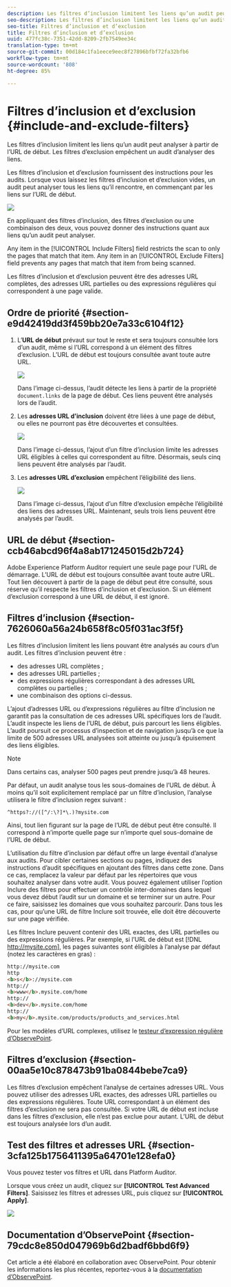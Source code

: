 ```yaml
---
description: Les filtres d’inclusion limitent les liens qu’un audit peut analyser à partir de l’URL de début. Les filtres d’exclusion empêchent un audit d’analyser des liens.
seo-description: Les filtres d’inclusion limitent les liens qu’un audit peut analyser à partir de l’URL de début. Les filtres d’exclusion empêchent un audit d’analyser des liens.
seo-title: Filtres d’inclusion et d’exclusion
title: Filtres d’inclusion et d’exclusion
uuid: 477fc38c-7351-42dd-8209-2fb7549ee34c
translation-type: tm+mt
source-git-commit: 00d184c1fa1eece9eec8f27896bfbf72fa32bfb6
workflow-type: tm+mt
source-wordcount: '808'
ht-degree: 85%

---
```



# Filtres d’inclusion et d’exclusion {#include-and-exclude-filters}

Les filtres d’inclusion limitent les liens qu’un audit peut analyser à partir de l’URL de début. Les filtres d’exclusion empêchent un audit d’analyser des liens.

<!--
Content from ObservePoint (https://help.observepoint.com/articles/2872121-include-and-exclude-filters) with their permission. Modified slightly for style and Auditor emphasis.
-->

Les filtres d’inclusion et d’exclusion fournissent des instructions pour les audits. Lorsque vous laissez les filtres d’inclusion et d’exclusion vides, un audit peut analyser tous les liens qu’il rencontre, en commençant par les liens sur l’URL de début.

![](assets/filter.png)

En appliquant des filtres d’inclusion, des filtres d’exclusion ou une combinaison des deux, vous pouvez donner des instructions quant aux liens qu’un audit peut analyser.

Any item in the [!UICONTROL Include Filters] field restricts the scan to only the pages that match that item. Any item in an [!UICONTROL Exclude Filters] field prevents any pages that match that item from being scanned.

Les filtres d’inclusion et d’exclusion peuvent être des adresses URL complètes, des adresses URL partielles ou des expressions régulières qui correspondent à une page valide.

## Ordre de priorité {#section-e9d42419dd3f459bb20e7a33c6104f12}

1. L’**URL de début** prévaut sur tout le reste et sera toujours consultée lors d’un audit, même si l’URL correspond à un élément des filtres d’exclusion. L’URL de début est toujours consultée avant toute autre URL.

   ![](assets/startingpage.png)

   Dans l’image ci-dessus, l’audit détecte les liens à partir de la propriété `document.links` de la page de début. Ces liens peuvent être analysés lors de l’audit.

1. Les **adresses URL d’inclusion** doivent être liées à une page de début, ou elles ne pourront pas être découvertes et consultées.

   ![](assets/includefilter.png)

   Dans l’image ci-dessus, l’ajout d’un filtre d’inclusion limite les adresses URL éligibles à celles qui correspondent au filtre. Désormais, seuls cinq liens peuvent être analysés par l’audit.

1. Les **adresses URL d’exclusion** empêchent l’éligibilité des liens.

   ![](assets/excludefilter.png)

   Dans l’image ci-dessus, l’ajout d’un filtre d’exclusion empêche l’éligibilité des liens des adresses URL. Maintenant, seuls trois liens peuvent être analysés par l’audit.

## URL de début {#section-ccb46abcd96f4a8ab171245015d2b724}

Adobe Experience Platform Auditor requiert une seule page pour l&#39;URL de démarrage. L’URL de début est toujours consultée avant toute autre URL. Tout lien découvert à partir de la page de début peut être consulté, sous réserve qu’il respecte les filtres d’inclusion et d’exclusion. Si un élément d’exclusion correspond à une URL de début, il est ignoré.

## Filtres d’inclusion {#section-7626060a56a24b658f8c05f031ac3f5f}

Les filtres d’inclusion limitent les liens pouvant être analysés au cours d’un audit. Les filtres d’inclusion peuvent être :

* des adresses URL complètes ;
* des adresses URL partielles ;
* des expressions régulières correspondant à des adresses URL complètes ou partielles ;
* une combinaison des options ci-dessus.

L’ajout d’adresses URL ou d’expressions régulières au filtre d’inclusion ne garantit pas la consultation de ces adresses URL spécifiques lors de l’audit. L’audit inspecte les liens de l’URL de début, puis parcourt les liens éligibles. L’audit poursuit ce processus d’inspection et de navigation jusqu’à ce que la limite de 500 adresses URL analysées soit atteinte ou jusqu’à épuisement des liens éligibles.

>[!NOTE]
>
>Dans certains cas, analyser 500 pages peut prendre jusqu’à 48 heures.

Par défaut, un audit analyse tous les sous-domaines de l’URL de début. À moins qu’il soit explicitement remplacé par un filtre d’inclusion, l’analyse utilisera le filtre d’inclusion regex suivant :

`^https?://([^/:\?]*\.)?mysite.com`

Ainsi, tout lien figurant sur la page de l’URL de début peut être consulté. Il correspond à n’importe quelle page sur n’importe quel sous-domaine de l’URL de début.

L’utilisation du filtre d’inclusion par défaut offre un large éventail d’analyse aux audits. Pour cibler certaines sections ou pages, indiquez des instructions d’audit spécifiques en ajoutant des filtres dans cette zone. Dans ce cas, remplacez la valeur par défaut par les répertoires que vous souhaitez analyser dans votre audit. Vous pouvez également utiliser l’option Inclure des filtres pour effectuer un contrôle inter-domaines dans lequel vous devez début l’audit sur un domaine et se terminer sur un autre. Pour ce faire, saisissez les domaines que vous souhaitez parcourir. Dans tous les cas, pour qu’une URL de filtre Inclure soit trouvée, elle doit être découverte sur une page vérifiée.

Les filtres Inclure peuvent contenir des URL exactes, des URL partielles ou des expressions régulières. Par exemple, si l’URL de début est [!DNL http://mysite.com], les pages suivantes sont éligibles à l’analyse par défaut (notez les caractères en gras) :

```html
http://mysite.com
http
<b>s</b>://mysite.com
http://
<b>www</b>.mysite.com/home
http://
<b>dev</b>.mysite.com/home
http://
<b>my</b>.mysite.com/products/products_and_services.html
```

Pour les modèles d’URL complexes, utilisez le [testeur d’expression régulière d’ObservePoint](https://regex.observepoint.com/).

## Filtres d’exclusion {#section-00aa5e10c878473b91ba0844bebe7ca9}

Les filtres d’exclusion empêchent l’analyse de certaines adresses URL. Vous pouvez utiliser des adresses URL exactes, des adresses URL partielles ou des expressions régulières. Toute URL correspondant à un élément des filtres d’exclusion ne sera pas consultée. Si votre URL de début est incluse dans les filtres d’exclusion, elle n’est pas exclue pour autant. L’URL de début est toujours analysée lors d’un audit.

## Test des filtres et adresses URL {#section-3cfa125b1756411395a64701e128efa0}

Vous pouvez tester vos filtres et URL dans Platform Auditor.

Lorsque vous créez un audit, cliquez sur **[!UICONTROL Test Advanced Filters]**. Saisissez les filtres et adresses URL, puis cliquez sur **[!UICONTROL Apply]**.

![](assets/test-advanced-filters.png)

## Documentation d’ObservePoint {#section-79cdc8e850d047969b6d2badf6bbd6f9}

Cet article a été élaboré en collaboration avec ObservePoint. Pour obtenir les informations les plus récentes, reportez-vous à la [documentation d’ObservePoint](https://help.observepoint.com/).
